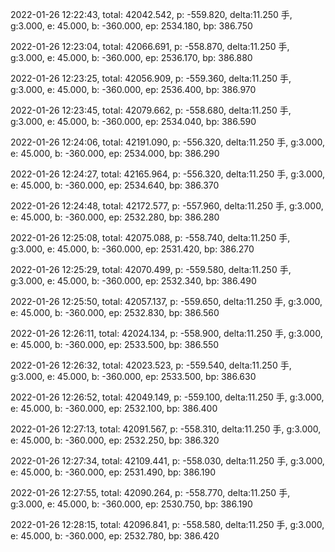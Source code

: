2022-01-26 12:22:43, total: 42042.542, p: -559.820, delta:11.250 手, g:3.000, e: 45.000, b: -360.000, ep: 2534.180, bp: 386.750

2022-01-26 12:23:04, total: 42066.691, p: -558.870, delta:11.250 手, g:3.000, e: 45.000, b: -360.000, ep: 2536.170, bp: 386.880

2022-01-26 12:23:25, total: 42056.909, p: -559.360, delta:11.250 手, g:3.000, e: 45.000, b: -360.000, ep: 2536.400, bp: 386.970

2022-01-26 12:23:45, total: 42079.662, p: -558.680, delta:11.250 手, g:3.000, e: 45.000, b: -360.000, ep: 2534.040, bp: 386.590

2022-01-26 12:24:06, total: 42191.090, p: -556.320, delta:11.250 手, g:3.000, e: 45.000, b: -360.000, ep: 2534.000, bp: 386.290

2022-01-26 12:24:27, total: 42165.964, p: -556.320, delta:11.250 手, g:3.000, e: 45.000, b: -360.000, ep: 2534.640, bp: 386.370

2022-01-26 12:24:48, total: 42172.577, p: -557.960, delta:11.250 手, g:3.000, e: 45.000, b: -360.000, ep: 2532.280, bp: 386.280

2022-01-26 12:25:08, total: 42075.088, p: -558.740, delta:11.250 手, g:3.000, e: 45.000, b: -360.000, ep: 2531.420, bp: 386.270

2022-01-26 12:25:29, total: 42070.499, p: -559.580, delta:11.250 手, g:3.000, e: 45.000, b: -360.000, ep: 2532.340, bp: 386.490

2022-01-26 12:25:50, total: 42057.137, p: -559.650, delta:11.250 手, g:3.000, e: 45.000, b: -360.000, ep: 2532.830, bp: 386.560

2022-01-26 12:26:11, total: 42024.134, p: -558.900, delta:11.250 手, g:3.000, e: 45.000, b: -360.000, ep: 2533.500, bp: 386.550

2022-01-26 12:26:32, total: 42023.523, p: -559.540, delta:11.250 手, g:3.000, e: 45.000, b: -360.000, ep: 2533.500, bp: 386.630

2022-01-26 12:26:52, total: 42049.149, p: -559.100, delta:11.250 手, g:3.000, e: 45.000, b: -360.000, ep: 2532.100, bp: 386.400

2022-01-26 12:27:13, total: 42091.567, p: -558.310, delta:11.250 手, g:3.000, e: 45.000, b: -360.000, ep: 2532.250, bp: 386.320

2022-01-26 12:27:34, total: 42109.441, p: -558.030, delta:11.250 手, g:3.000, e: 45.000, b: -360.000, ep: 2531.490, bp: 386.190

2022-01-26 12:27:55, total: 42090.264, p: -558.770, delta:11.250 手, g:3.000, e: 45.000, b: -360.000, ep: 2530.750, bp: 386.190

2022-01-26 12:28:15, total: 42096.841, p: -558.580, delta:11.250 手, g:3.000, e: 45.000, b: -360.000, ep: 2532.780, bp: 386.420